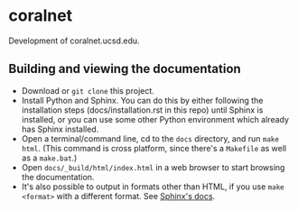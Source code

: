 # coralnet

Development of coralnet.ucsd.edu.


## Building and viewing the documentation

- Download or `git clone` this project.
- Install Python and Sphinx. You can do this by either following the installation steps (docs/installation.rst in this repo) until Sphinx is installed, or you can use some other Python environment which already has Sphinx installed.
- Open a terminal/command line, cd to the `docs` directory, and run `make html`. (This command is cross platform, since there's a ``Makefile`` as well as a ``make.bat``.)
- Open `docs/_build/html/index.html` in a web browser to start browsing the documentation.
- It's also possible to output in formats other than HTML, if you use ``make <format>`` with a different format. See [Sphinx's docs](http://www.sphinx-doc.org/en/master/usage/quickstart.html#running-the-build).
